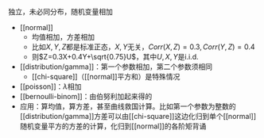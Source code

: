 独立，未必同分布，随机变量相加
- [[normal]]
  - 均值相加，方差相加
  - 比如$X,Y,Z$都是标准正态，$X,Y$无关，$Corr(X,Z)=0.3, Corr(Y,Z)=0.4$
  - 则$Z=0.3X+0.4Y+\sqrt{0.75}U$，其中$U,X,Y$是i.i.d.
- [[distribution/gamma]]：第一个参数相加，第二个参数须相同
  - [[chi-square]]（[[normal]]平方和）是特殊情况
- [[poisson]]：$\lambda$相加
- [[bernoulli-binom]]：由伯努利加起来得的
- 应用：算均值，算方差，甚至曲线救国计算。比如第一个参数为整数的[[distribution/gamma]]方差可以由[[chi-square]]这边化归到单个[[normal]]随机变量平方的方差的计算，化归到[[normal]]的各阶矩背诵